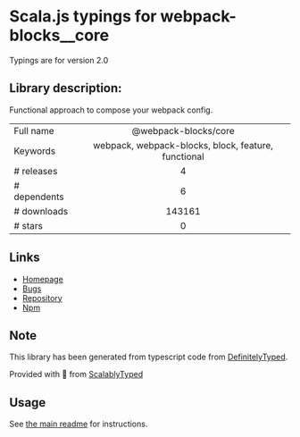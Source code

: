 
# Scala.js typings for webpack-blocks__core

Typings are for version 2.0

## Library description:
Functional approach to compose your webpack config.

|                    |                 |
| ------------------ | :-------------: |
| Full name          | @webpack-blocks/core |
| Keywords           | webpack, webpack-blocks, block, feature, functional |
| # releases         | 4 |
| # dependents       | 6 |
| # downloads        | 143161 |
| # stars            | 0 |

## Links
- [Homepage](https://github.com/andywer/webpack-blocks#readme)
- [Bugs](https://github.com/andywer/webpack-blocks/issues)
- [Repository](https://github.com/andywer/webpack-blocks)
- [Npm](https://www.npmjs.com/package/%40webpack-blocks%2Fcore)
    


## Note
This library has been generated from typescript code from [DefinitelyTyped](https://definitelytyped.org).

Provided with :purple_heart: from [ScalablyTyped](https://github.com/oyvindberg/ScalablyTyped)

## Usage
See [the main readme](../../readme.md) for instructions.


